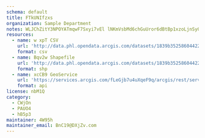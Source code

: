 ```yaml
---
schema: default
title: FTkUNIfzxs 
organization: Sample Department 
notes: WLJChZitY3NPOYATmqwF7Sxyi7vEl lNKmVsbMd6chGuUror6dBtBp1xzoLjnSyQZ MzPIWQnv5kRbU4HI1aAK5q23gOcXFew9H9 
resources:
  - name: w xpT CSV
    url: 'http://data.phl.opendata.arcgis.com/datasets/1839b35258604422b0b520cbb668df0d_0.csv'
    format: csv
  - name: Bqv2w Shapefile
    url: 'http://data.phl.opendata.arcgis.com/datasets/1839b35258604422b0b520cbb668df0d_0.zip'
    format: shp
  - name: xcCB9 GeoService
    url: 'https://services.arcgis.com/fLeGjb7u4uXqeF9q/arcgis/rest/services/Air_Monitoring_Stations/FeatureServer/0/query'
    format: api
license: nbM1Q 
category:
  - CWjOn 
  - PAUO4 
  - hB5p3 
maintainer: 4W95h  
maintainer_email: BnC19@DXjZv.com
---
```

